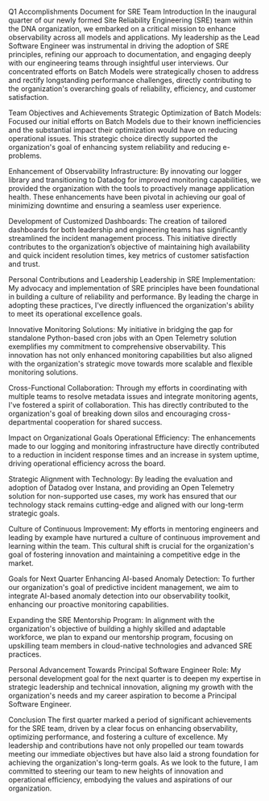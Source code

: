 Q1 Accomplishments Document for SRE Team
Introduction
In the inaugural quarter of our newly formed Site Reliability Engineering (SRE) team within the DNA organization, we embarked on a critical mission to enhance observability across all models and applications. My leadership as the Lead Software Engineer was instrumental in driving the adoption of SRE principles, refining our approach to documentation, and engaging deeply with our engineering teams through insightful user interviews. Our concentrated efforts on Batch Models were strategically chosen to address and rectify longstanding performance challenges, directly contributing to the organization's overarching goals of reliability, efficiency, and customer satisfaction.

Team Objectives and Achievements
Strategic Optimization of Batch Models: Focused our initial efforts on Batch Models due to their known inefficiencies and the substantial impact their optimization would have on reducing operational issues. This strategic choice directly supported the organization's goal of enhancing system reliability and reducing e-problems.

Enhancement of Observability Infrastructure: By innovating our logger library and transitioning to Datadog for improved monitoring capabilities, we provided the organization with the tools to proactively manage application health. These enhancements have been pivotal in achieving our goal of minimizing downtime and ensuring a seamless user experience.

Development of Customized Dashboards: The creation of tailored dashboards for both leadership and engineering teams has significantly streamlined the incident management process. This initiative directly contributes to the organization’s objective of maintaining high availability and quick incident resolution times, key metrics of customer satisfaction and trust.

Personal Contributions and Leadership
Leadership in SRE Implementation: My advocacy and implementation of SRE principles have been foundational in building a culture of reliability and performance. By leading the charge in adopting these practices, I've directly influenced the organization's ability to meet its operational excellence goals.

Innovative Monitoring Solutions: My initiative in bridging the gap for standalone Python-based cron jobs with an Open Telemetry solution exemplifies my commitment to comprehensive observability. This innovation has not only enhanced monitoring capabilities but also aligned with the organization's strategic move towards more scalable and flexible monitoring solutions.

Cross-Functional Collaboration: Through my efforts in coordinating with multiple teams to resolve metadata issues and integrate monitoring agents, I've fostered a spirit of collaboration. This has directly contributed to the organization's goal of breaking down silos and encouraging cross-departmental cooperation for shared success.

Impact on Organizational Goals
Operational Efficiency: The enhancements made to our logging and monitoring infrastructure have directly contributed to a reduction in incident response times and an increase in system uptime, driving operational efficiency across the board.

Strategic Alignment with Technology: By leading the evaluation and adoption of Datadog over Instana, and providing an Open Telemetry solution for non-supported use cases, my work has ensured that our technology stack remains cutting-edge and aligned with our long-term strategic goals.

Culture of Continuous Improvement: My efforts in mentoring engineers and leading by example have nurtured a culture of continuous improvement and learning within the team. This cultural shift is crucial for the organization's goal of fostering innovation and maintaining a competitive edge in the market.

Goals for Next Quarter
Enhancing AI-based Anomaly Detection: To further our organization's goal of predictive incident management, we aim to integrate AI-based anomaly detection into our observability toolkit, enhancing our proactive monitoring capabilities.

Expanding the SRE Mentorship Program: In alignment with the organization's objective of building a highly skilled and adaptable workforce, we plan to expand our mentorship program, focusing on upskilling team members in cloud-native technologies and advanced SRE practices.

Personal Advancement Towards Principal Software Engineer Role: My personal development goal for the next quarter is to deepen my expertise in strategic leadership and technical innovation, aligning my growth with the organization's needs and my career aspiration to become a Principal Software Engineer.

Conclusion
The first quarter marked a period of significant achievements for the SRE team, driven by a clear focus on enhancing observability, optimizing performance, and fostering a culture of excellence. My leadership and contributions have not only propelled our team towards meeting our immediate objectives but have also laid a strong foundation for achieving the organization's long-term goals. As we look to the future, I am committed to steering our team to new heights of innovation and operational efficiency, embodying the values and aspirations of our organization.

